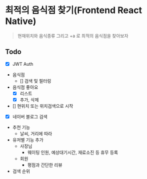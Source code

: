 # 최적의 음식점 찾기(Frontend React Native)

> 현재위치와 음식종류 그리고 +a 로 최적의 음식점을 찾아보자  

## Todo

- [x] JWT Auth
- 음식점
  - [] 검색 및 필터링
- 음식점 좋아요
  - [x] 리스트
  - [x] 추가, 삭제
- [] 현위치 또는 위치검색으로 시작
- [x] 네이버 블로그 검색

- 추천 기능
  - 날씨, 거리에 따라
- 유저별 기능 추가
  - 사장님
    - 웨이팅 인원, 예상대기시간, 재료소진 등 휴무 등록
  - 회원
    - 평점과 간단한 리뷰
- 검색 순위